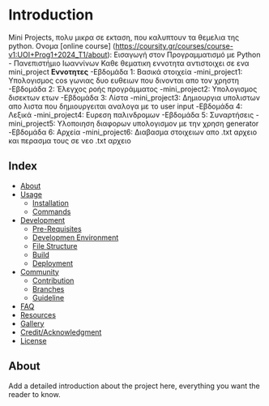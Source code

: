 # Introduction
Mini Projects, πολυ μικρα σε εκταση, που καλυπτουν τα θεμελια της python.
Oνομα [online course] (https://coursity.gr/courses/course-v1:UOI+Prog1+2024_T1/about): Εισαγωγή στον Προγραμματισμό με Python - Πανεπιστήμιο Ιωαννίνων 
Καθε θεματικη εννοτητα αντιστοιχει σε ενα mini_project
**Εννοτητες**
 -Εβδομάδα 1: Βασικά στοιχεία
   -mini_project1: Υπολογισμος cos γωνιας δυο ευθειων που δινονται απο τον χρηστη
 -Εβδομάδα 2: Έλεγχος ροής προγράμματος
   -mini_project2: Υπολογισμος δισεκτων ετων
 -Εβδομάδα 3: Λίστα
   -mini_project3: Δημιουργια υπολιστων απο λιστα που δημιουργειται αναλογα με το user input
 -Εβδομάδα 4: Λεξικά
   -mini_project4: Ευρεση παλινδρομων
 -Εβδομάδα 5: Συναρτήσεις
   -mini_project5: Υλοποιηση διαφορων υπολογισμον με την χρηση generator 
 -Εβδομάδα 6: Αρχεία
   -mini_project6: Διαβασμα στοιχειων απο .txt αρχειο και περασμα τους σε νεο .txt αρχειο
## Index

- [About](#about)
- [Usage](#usage)
  - [Installation](#installation)
  - [Commands](#commands)
- [Development](#development)
  - [Pre-Requisites](#pre-requisites)
  - [Developmen Environment](#development-environment)
  - [File Structure](#file-structure)
  - [Build](#build)  
  - [Deployment](#deployment)  
- [Community](#community)
  - [Contribution](#contribution)
  - [Branches](#branches)
  - [Guideline](guideline)  
- [FAQ](#faq)
- [Resources](#resources)
- [Gallery](#gallery)
- [Credit/Acknowledgment](#creditacknowledgment)
- [License](#license)

## About
Add a detailed introduction about the project here, everything you want the reader to know.


